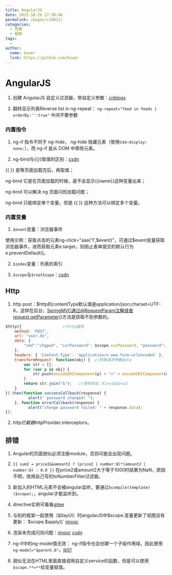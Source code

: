 ```yaml
---
title: AngularJS
date: 2022-10-26 17:38:46
permalink: /pages/c19811/
categories:
  - 页面
  - 框架
tags:
  - 
author: 
  name: kxuer
  link: https://github.com/kxuer
---
```

# AngularJS

1. 创建 AngularJS 自定义过滤器，带自定义参数：[cnblogs](https://www.cnblogs.com/leejersey/p/4662012.html)

2. 翻转显示列表Reverse list in ng-repeat： `ng-repeat="feed in feeds | orderBy:'':true"`   中间不要参数

### 内置指令

1. ng-if 指令不同于 ng-hide， ng-hide 隐藏元素（使用css-`display: none;`），而 ng-if 是从 DOM 中移除元素。

2.  ng-bind与{{}}取值的区别：[csdn](https://blog.csdn.net/m0_38099607/article/details/72472234)

{{ }} 是等页面加载完后，再取值；

ng-bind 它是在页面加载的时候，是不会显示{{name}}这种变量出来；

ng-bind 可以解决 ng 页面闪烁加载问题；

ng-bind 只能绑定单个变量，但是 {{ }} 这种方法可以绑定多个变量。
                

### 内置变量

1. `$event`变量：浏览器事件

使用示例：获取点击的元素ng-click="aaa('1',$event)"，可通过$event变量获取浏览器事件，进而获取元素e.target，则阻止表单提交的默认行为e.preventDefault()。

2. `$index`变量：列表的索引

3. `$scope`与`$rootScope`：[csdn](https://blog.csdn.net/ethan_10/article/details/81813646)

## Http

1. http post：$http的contentType默认值是application/json;charset=UTF-8，这样在后台，SpringMVC通过@RequestParam注解或者request.getParameter()方法是获取不到参数的。               
```js
$http({                  //http服务
    method: 'POST',
    url: "user.do",
    data: {
        "cmd":"chgpwd", "curPassword": $scope.curPassword, "password": $scope.password
    },
    headers: { 'Content-Type': 'application/x-www-form-urlencoded' },  //修改默认请求头
    transformRequest: function(obj) {  //转换请求参数data
        var str = [];  
        for (var p in obj) {  
            str.push(encodeURIComponent(p) + "=" + encodeURIComponent(obj[p]));  //编码参数
        }  
        return str.join("&");   //得到形如：k1=v1&k2=v2
    }
}).then(function successCallback(response) {
          alert(" password changed! ");
    }, function errorCallback(response) {
          alert("change password failed: " + response.data);
});
```

2. $http拦截器$httpProvider.interceptors。


## 排错

1. Angular的页面貌似必须注册module，否则可能会出现问题。

2. `{{ sum2 = price2&&amount2 ? (price2 | number:8)*(amount2 | number:8) : 0.0 }}` 在price2或amount2大于等于1000时结果为NaN，原因不明，改用自己写的toNumberFilter过滤器。

3. 新加入的HTML元素不会被angular监听，要通过`$compile(template)($scope);`，angular才能监听到。

4. directive实例可看看[gitee](https://gitee.com/zoujingli/Angular.Admin/blob/master/script/provider/my-form.js)

5. 与别的框架一起使用（如layUI）时angularJS中$scope.变量更新了视图没有更新：`$scope.$apply()`    [imooc](https://www.imooc.com/article/13354)

6. 渲染未完成闪烁问题：[imooc](https://www.imooc.com/qadetail/104318)  [csdn](https://blog.csdn.net/xingyu0806/article/details/51646684)

7. ng-if中的ng-model值无效： ng-if指令也会创建一个子级作用域，因此使用`ng-model="$parent.b"`。[jb51](https://www.jb51.net/article/116782.htm)

8. 貌似无法在HTML里面直接调用自定义service的函数，但是可以使用`$scope.**=**`给变量赋值。
